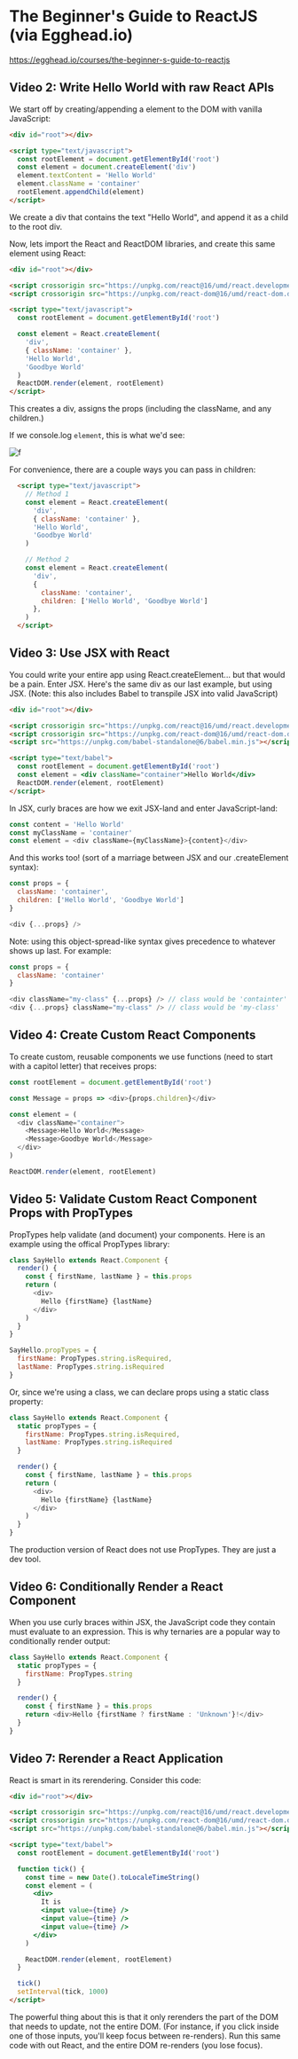 # The Beginner's Guide to ReactJS (via Egghead.io)

https://egghead.io/courses/the-beginner-s-guide-to-reactjs

## Video 2: Write Hello World with raw React APIs

We start off by creating/appending a element to the DOM with vanilla JavaScript:

```html
<div id="root"></div>

<script type="text/javascript">
  const rootElement = document.getElementById('root')
  const element = document.createElement('div')
  element.textContent = 'Hello World'
  element.className = 'container'
  rootElement.appendChild(element)
</script>
```

We create a div that contains the text "Hello World", and append it as a child to the root div.

Now, lets import the React and ReactDOM libraries, and create this same element using React:

```html
<div id="root"></div>

<script crossorigin src="https://unpkg.com/react@16/umd/react.development.js"></script>
<script crossorigin src="https://unpkg.com/react-dom@16/umd/react-dom.development.js"></script>

<script type="text/javascript">
  const rootElement = document.getElementById('root')

  const element = React.createElement(
    'div',
    { className: 'container' },
    'Hello World',
    'Goodbye World'
  )
  ReactDOM.render(element, rootElement)
</script>
```

This creates a div, assigns the props (including the className, and any children.)

If we console.log `element`, this is what we'd see:

![f](./screenshots/vid02.png)

For convenience, there are a couple ways you can pass in children:

```html
  <script type="text/javascript">
    // Method 1
    const element = React.createElement(
      'div',
      { className: 'container' },
      'Hello World',
      'Goodbye World'
    )

    // Method 2
    const element = React.createElement(
      'div',
      {
        className: 'container',
        children: ['Hello World', 'Goodbye World']
      },
    )
  </script>
```

## Video 3: Use JSX with React

You could write your entire app using React.createElement... but that would be a pain. Enter JSX. Here's the same div as our last example, but using JSX. (Note: this also includes Babel to transpile JSX into valid JavaScript)

```html
<div id="root"></div>

<script crossorigin src="https://unpkg.com/react@16/umd/react.development.js"></script>
<script crossorigin src="https://unpkg.com/react-dom@16/umd/react-dom.development.js"></script>
<script src="https://unpkg.com/babel-standalone@6/babel.min.js"></script>

<script type="text/babel">
  const rootElement = document.getElementById('root')
  const element = <div className="container">Hello World</div>
  ReactDOM.render(element, rootElement)
</script>
```

In JSX, curly braces are how we exit JSX-land and enter JavaScript-land:

```js
const content = 'Hello World'
const myClassName = 'container'
const element = <div className={myClassName}>{content}</div>
```

And this works too! (sort of a marriage between JSX and our .createElement syntax):

```js
const props = {
  className: 'container',
  children: ['Hello World', 'Goodbye World']
}

<div {...props} />
```

Note: using this object-spread-like syntax gives precedence to whatever shows up last. For example:

```js
const props = {
  className: 'container'
}

<div className="my-class" {...props} /> // class would be 'containter'
<div {...props} className="my-class" /> // class would be 'my-class'
```

## Video 4: Create Custom React Components

To create custom, reusable components we use functions (need to start with a capitol letter) that receives props:

```js
const rootElement = document.getElementById('root')

const Message = props => <div>{props.children}</div>

const element = (
  <div className="container">
    <Message>Hello World</Message>
    <Message>Goodbye World</Message>
  </div>
)

ReactDOM.render(element, rootElement)
```

## Video 5: Validate Custom React Component Props with PropTypes

PropTypes help validate (and document) your components. Here is an example using the offical PropTypes library:

```js
class SayHello extends React.Component {
  render() {
    const { firstName, lastName } = this.props
    return (
      <div>
        Hello {firstName} {lastName}
      </div>
    )
  }
}

SayHello.propTypes = {
  firstName: PropTypes.string.isRequired,
  lastName: PropTypes.string.isRequired
}
```

Or, since we're using a class, we can declare props using a static class property:

```js
class SayHello extends React.Component {
  static propTypes = {
    firstName: PropTypes.string.isRequired,
    lastName: PropTypes.string.isRequired
  }

  render() {
    const { firstName, lastName } = this.props
    return (
      <div>
        Hello {firstName} {lastName}
      </div>
    )
  }
}
```

The production version of React does not use PropTypes. They are just a dev tool.

## Video 6: Conditionally Render a React Component

When you use curly braces within JSX, the JavaScript code they contain must evaluate to an expression. This is why ternaries are a popular way to conditionally render output:

```js
class SayHello extends React.Component {
  static propTypes = {
    firstName: PropTypes.string
  }

  render() {
    const { firstName } = this.props
    return <div>Hello {firstName ? firstName : 'Unknown'}!</div>
  }
}
```

## Video 7: Rerender a React Application

React is smart in its rerendering. Consider this code:

```html
<div id="root"></div>

<script crossorigin src="https://unpkg.com/react@16/umd/react.development.js"></script>
<script crossorigin src="https://unpkg.com/react-dom@16/umd/react-dom.development.js"></script>
<script src="https://unpkg.com/babel-standalone@6/babel.min.js"></script>

<script type="text/babel">
  const rootElement = document.getElementById('root')

  function tick() {
    const time = new Date().toLocaleTimeString()
    const element = (
      <div>
        It is
        <input value={time} />
        <input value={time} />
        <input value={time} />
      </div>
    )

    ReactDOM.render(element, rootElement)
  }

  tick()
  setInterval(tick, 1000)
</script>
```

The powerful thing about this is that it only rerenders the part of the DOM that needs to update, not the entire DOM. (For instance, if you click inside one of those inputs, you'll keep focus between re-renders). Run this same code with out React, and the entire DOM re-renders (you lose focus).
